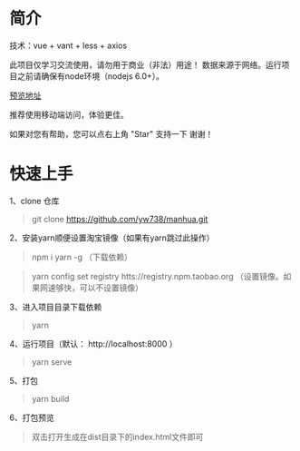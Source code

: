 # 简介
技术：vue + vant + less + axios

此项目仅学习交流使用，请勿用于商业（非法）用途！
数据来源于网络。运行项目之前请确保有node环境（nodejs 6.0+）。

[预览地址](https://mh-psi.vercel.app/#/)

推荐使用移动端访问，体验更佳。

如果对您有帮助，您可以点右上角 "Star" 支持一下 谢谢！


# 快速上手

1、clone 仓库

> git clone https://github.com/yw738/manhua.git

2、安装yarn顺便设置淘宝镜像（如果有yarn跳过此操作）

> npm i yarn -g     （下载依赖）

> yarn config set registry htts://registry.npm.taobao.org   （设置镜像。如果网速够快，可以不设置镜像）

3、进入项目目录下载依赖

> yarn

4、运行项目（默认： http://localhost:8000 ）

> yarn serve 

5、打包

> yarn build 

6、打包预览

> 双击打开生成在dist目录下的index.html文件即可
